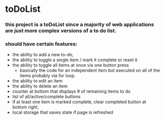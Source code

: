 # toDoList
### this project is a toDoList since a majority of web applications are just more complex versions of a to do list.

### should have certain features:
 - the ability to add a new to-do,
 - the ability to toggle a single item / mark it complete or reset it
 - the ability to toggle all items at once via one button press
    - basically the code for an independent item but executed on all of the items probably via for loop.
 - the ability to edit an item
 - the ability to delete an item
 - counter at bottom that displays # of remaining items to do
 - list of all/active/complete buttons
 - if at least one item is marked complete, clear completed button at bottom right,
 - local storage that saves state if page is refreshed
